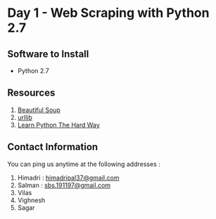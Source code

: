 # Day 1 - Web Scraping with Python 2.7

## Software to Install
* Python 2.7

## Resources 

1. [Beautiful Soup](https://www.crummy.com/software/BeautifulSoup/bs4/doc/)
2. [urllib](https://docs.python.org/2/library/urllib.html)
3. [Learn Python The Hard Way](https://www.google.co.in/url?sa=t&rct=j&q=&esrc=s&source=web&cd=1&cad=rja&uact=8&ved=0ahUKEwiAsrWZ6sjRAhWKOo8KHUg2BTQQFggbMAA&url=http%3A%2F%2Fwww.souravsengupta.com%2Fint2pro2014%2Fpython%2FLPTHW.pdf&usg=AFQjCNES_ANsyh0o1yGMEdpllKpk1-a-Hw&sig2=TnGYaGEEBSosriUVoZbtDQ)

## Contact Information

You can ping us anytime at the following addresses :

1. Himadri : himadripal37@gmail.com
2. Salman : sbs.191197@gmail.com
3. Vilas
4. Vighnesh
5. Sagar